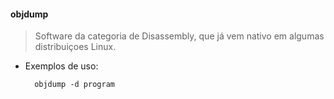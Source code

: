 #### objdump
 
>Software da categoria de Disassembly, que já vem nativo em algumas distribuiçoes Linux. 

- Exemplos de uso:

		objdump -d program